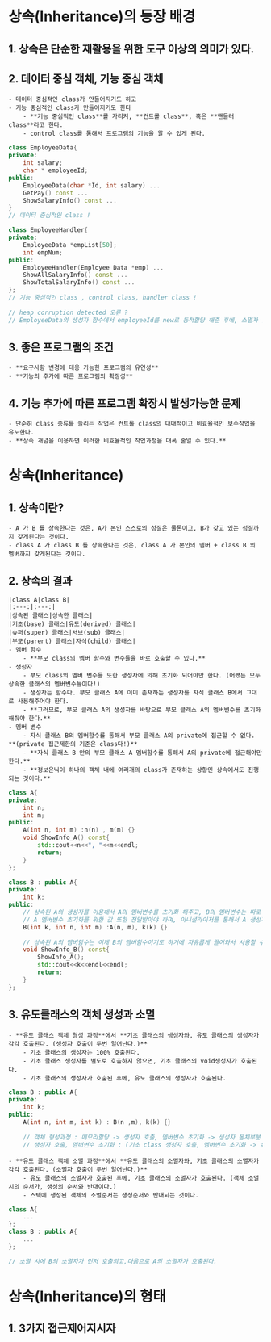 # 상속(Inheritance)의 등장 배경

## 1. 상속은 단순한 재활용을 위한 도구 이상의 의미가 있다.

## 2. 데이터 중심 객체, 기능 중심 객체
    - 데이터 중심적인 class가 만들어지기도 하고
    - 기능 중심적인 class가 만들어지기도 한다
        - **기능 중심적인 class**를 가리켜, **컨트롤 class**, 혹은 **핸들러 class**라고 한다.
        - control class를 통해서 프로그램의 기능을 알 수 있게 된다.
```cpp
class EmployeeData{
private:
    int salary;
    char * employeeId;
public:
    EmployeeData(char *Id, int salary) ...
    GetPay() const ...
    ShowSalaryInfo() const ...
}
// 데이터 중심적인 class !

class EmployeeHandler{
private:
    EmployeeData *empList[50];
    int empNum;
public:
    EmployeeHandler(Employee Data *emp) ...
    ShowAllSalaryInfo() const ...
    ShowTotalSalaryInfo() const ...
};
// 기능 중심적인 class , control class, handler class !
 
// heap corruption detected 오류 ?
// EmployeeData의 생성자 함수에서 employeeId를 new로 동적할당 해준 후에, 소멸자 함수에서 따로 delete 해주는 과정을 구현해주었더니 오류 등장.. 아직 이유를 모르겠음.
```

## 3. 좋은 프로그램의 조건
    - **요구사항 변경에 대응 가능한 프로그램의 유연성**
    - **기능의 추가에 따른 프로그램의 확장성**
    
## 4. 기능 추가에 따른 프로그램 확장시 발생가능한 문제
    - 단순히 class 종류를 늘리는 작업은 컨트롤 class의 대대적이고 비효율적인 보수작업을 유도한다.
    - **상속 개념을 이용하면 이러한 비효율적인 작업과정을 대폭 줄일 수 있다.**
    
    
    
    
# 상속(Inheritance)

## 1. 상속이란?
    - A 가 B 를 상속한다는 것은, A가 본인 스스로의 성질은 물론이고, B가 갖고 있는 성질까지 갖게된다는 것이다.
    - class A 가 class B 를 상속한다는 것은, class A 가 본인의 멤버 + class B 의 멤버까지 갖게된다는 것이다.
    
## 2. 상속의 결과
    |class A|class B|
    |:---:|:---:|
    |상속된 클래스|상속한 클래스|
    |기초(base) 클래스|유도(derived) 클래스|
    |슈퍼(super) 클래스|서브(sub) 클래스|
    |부모(parent) 클래스|자식(child) 클래스|
    - 멤버 함수
        - **부모 class의 멤버 함수와 변수들을 바로 호출할 수 있다.**
    - 생성자
        - 부모 class의 멤버 변수들 또한 생성자에 의해 초기화 되어야만 한다. (어쨌든 모두 상속한 클래스의 멤버변수들이다!)
        - 생성자는 함수다. 부모 클래스 A에 이미 존재하는 생성자를 자식 클래스 B에서 그대로 사용해주어야 한다.
        - **그러므로, 부모 클래스 A의 생성자를 바탕으로 부모 클래스 A의 멤버변수를 초기화해줘야 한다.** 
    - 멤버 변수
        - 자식 클래스 B의 멤버함수를 통해서 부모 클래스 A의 private에 접근할 수 없다. **(private 접근제한의 기준은 class다!)**
        - **자식 클래스 B 안의 부모 클래스 A 멤버함수를 통해서 A의 private에 접근해야만 한다.**
        - **정보은닉이 하나의 객체 내에 여러개의 class가 존재하는 상황인 상속에서도 진행되는 것이다.**
```cpp
class A{
private:
    int n;
    int m;
public:
    A(int n, int m) :n(n) , m(m) {}
    void ShowInfo_A() const{
        std::cout<<n<<", "<<m<<endl;
        return;
    }
};

class B : public A{
private:
    int k;
public:
    // 상속된 A의 생성자를 이용해서 A의 멤버변수를 초기화 해주고, B의 멤버변수는 따로 초기화 해준다.
    // A 멤버변수 초기화를 위한 값 또한 전달받아야 하며, 이니셜라이저를 통해서 A 생성자를 호출할 수 있다.
    B(int k, int n, int m) :A(n, m), k(k) {}
    
    // 상속된 A의 멤버함수는 이제 B의 멤버함수이기도 하기에 자유롭게 끌어와서 사용할 수 있다.
    void ShowInfo_B() const{
        ShowInfo_A();
        std::cout<<k<<endl<<endl;
        return;
    }
};
```

## 3. 유도클래스의 객체 생성과 소멸
    - **유도 클래스 객체 형성 과정**에서 **기초 클래스의 생성자와, 유도 클래스의 생성자가 각각 호출된다. (생성자 호출이 두번 일어난다.)**
        - 기초 클래스의 생성자는 100% 호출된다.
        - 기초 클래스 생성자를 별도로 호출하지 않으면, 기초 클래스의 void생성자가 호출된다.
        - 기초 클래스의 생성자가 호출된 후에, 유도 클래스의 생성자가 호출된다.
```cpp
class B : public A{
private:
    int k;
public:
    A(int n, int m, int k) : B(n ,m), k(k) {}
    
    // 객체 형성과정 : 메모리할당 -> 생성자 호출, 멤버변수 초기화 -> 생성자 몸체부분 실행
    // 생성자 호출, 멤버변수 초기화 : (기초 class 생성자 호출, 멤버변수 초기화 -> 유도 class 생성자 호출, 멤버변수 초기화)

```   
    - **유도 클래스 객체 소멸 과정**에서 **유도 클래스의 소멸자와, 기초 클래스의 소멸자가 각각 호출된다. (소멸자 호출이 두번 일어난다.)**
        - 유도 클래스의 소멸자가 호출된 후에, 기초 클래스의 소멸자가 호출된다. (객체 소멸시의 순서가, 생성의 순서와 반대이다.)
        - 스택에 생성된 객체의 소멸순서는 생성순서와 반대되는 것이다.
```cpp
class A{
    ...
};
class B : public A{
    ...
};

// 소멸 시에 B의 소멸자가 먼저 호출되고,다음으로 A의 소멸자가 호출된다. 
```
    
    
    
    
# 상속(Inheritance)의 형태

## 1. 3가지 접근제어지시자

    
    
    
    